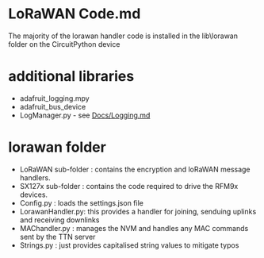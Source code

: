 # LoRaWAN Code.md

The majority of the lorawan handler code is installed in the lib\lorawan folder on the CircuitPython device

# additional libraries

* adafruit_logging.mpy
* adafruit_bus_device
* LogManager.py - see [Docs/Logging.md](../master/Docs/Logging.md)

# lorawan folder

* LoRaWAN sub-folder  : contains the encryption and loRaWAN message handlers.
* SX127x  sub-folder  : contains the code required to drive the RFM9x devices.
* Config.py        : loads the settings.json file
* LorawanHandler.py: this provides a handler for joining, senduing uplinks and receiving downlinks
* MAChandler.py : manages the NVM and handles any MAC commands sent by the TTN server
* Strings.py : just provides capitalised string values to mitigate typos

  
  
